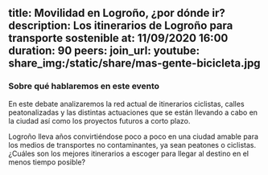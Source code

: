 title: Movilidad en Logroño, ¿por dónde ir?
description: Los itinerarios de Logroño para transporte sostenible
at: 11/09/2020 16:00
duration: 90
peers: 
join_url:
youtube: 
share_img:/static/share/mas-gente-bicicleta.jpg
----
### Sobre qué hablaremos en este evento

En este debate analizaremos la red actual de itinerarios ciclistas, calles peatonalizadas y las distintas actuaciones que se están llevando a cabo en la ciudad así como los proyectos futuros a corto plazo.

Logroño lleva años convirtiéndose poco a poco en una ciudad amable para los medios de transportes no contaminantes, ya sean peatones o ciclistas. ¿Cuáles son los mejores itinerarios a escoger para llegar al destino en el menos tiempo posible? 
